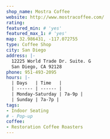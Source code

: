 ```yaml
---
shop_name: Mostra Coffee
website: http://www.mostracoffee.com/
rating:
featured_min: # 'yes'
featured_max_1: # 'yes'
map: 32.986431, -117.072755
type: Coffee Shop
city: San Diego
address: |-
  12225 World Trade Dr. Suite. G
  San Diego, CA 92128
phone: 951-493-2095
hours: |-
  | Days   | Time   |
  | ------ | ------ |
  | Monday-Saturday | 7a-9p |
  | Sunday | 7a-7p |
tags:
- Indoor Seating
# - Pop-up
coffee:
- Restoration Coffee Roasters
---
```

